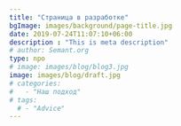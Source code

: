 ```yaml
---
title: "Страница в разработке"
bgImage: images/background/page-title.jpg
date: 2019-07-24T11:07:10+06:00
description : "This is meta description"
# author: Semant.org
type: npo
# image: images/blog/blog3.jpg
image: images/blog/draft.jpg
# categories: 
#   - "Наш подход"
# tags:
  # - "Advice"
---
```


<!-- Венчурные инвестиции в наукоемкие проекты и компании (deep tech) остаются одними из наиболее популярных инструментов на Американском и Европейском рынках.
Популярность среди инвесторов объясняется тем, что в отличие от «обычного, проверенного» бизнеса,  deep tech тяжело скопировать конкурентам, так как в основе лежат научные разработки и НИОКР.

>Но из преимуществ deep tech проистекают и сложности для инвесторов и производства
>Инвесторы. Инвесторам сложно разобраться в научных и технических деталях того или иного проекта. Также известно, что инвестиции в deep tech требуют гораздо большего временного периода для получения прибыли и требуют дополнительных вложений в НИОКР.
>Производство. Тоже самое верно и для производства. В России на сегодняшний момент производство не готово инвестировать в проекты класса deep tech, даже если они решают важные производственные задачи. Требуется либо готовое решение, либо инвестор.

Мы предлагаем проблемно-ориентированный подход: Во главу угла ставится конкретная проблема, которую хочет решить индустриальный партнер, чтобы достичь нужных целей в бизнесе. 

1. Инвесторы

>Снижаются риски, так как инвестиции идут в проект или стартап, для которого уже есть заказчик

2. Производство

>Получает решение проблемы с применением новейших научных подходов. В то же время, стандартные стартапы не достаточно точно решают проблемы заказчиков, требуются итерации и усилия по адаптации продуктов стартапов для нужд заказчиков

3. Стартапы

>Снижаются риски, создаются прорывные технологии -->

